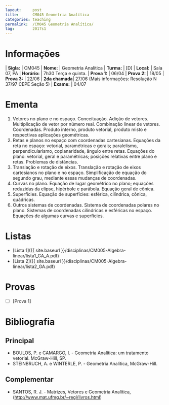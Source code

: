 ```yaml
---
layout:     post
title:      CM045 Geometria Analítica
categories: teaching
permalink:  /CM045 Geometria Analítica/
tag:        2017s1
---
```


# Informações

  | **Sigla:**   | CM045
  | **Nome:**    | Geometria Analítica 
  | **Turma:**   | [D]
  | **Local:**   | Sala 07, PA
  | **Horário:** | 7h30 Terça e quinta. 
  | **Prova 1:** | 06/04
  | **Prova 2:** | 18/05
  | **Prova 3:** | 22/06
  | **2da chamada**| 27/06 (Mais informações: Resolução N 37/97 CEPE Seção 5)
  | **Exame:**   | 04/07

# Ementa

  1. Vetores no plano e no espaço. Conceituação. Adição de vetores. Multiplicação de vetor por número real. Combinação linear de vetores. Coordenadas. Produto interno, produto vetorial, produto misto e respectivas aplicações geométricas. 	
  2. Retas e planos no espaço com coordenadas cartesianas. Equações da reta no espaço: vetorial, paramétricas e gerais; paralelismo, perpendicularismo, coplanaridade, ângulo entre retas. Equações do plano: vetorial, geral e paramétricas; posições relativas entre plano e retas. Problemas de distâncias.   
  3.	Translação e rotação de eixos. Translação e rotação de eixos cartesianos no plano e no espaço. Simplificação de equação do segundo grau, mediante essas mudanças de coordenadas. 
  4.	Curvas no plano. Equação de lugar geométrico no plano; equações reduzidas da elipse, hipérbole e parábola. Equação geral de cônica. 
  5.	Superfícies. Equação de superfícies: esférica, cilíndrica, cônica, quádricas.   
  6.	Outros sistemas de coordenadas. Sistema de coordenadas polares no plano. Sistemas de coordenadas cilíndricas e esféricas no espaço. Equações de algumas curvas e superfícies. 
 
# Listas

  - [Lista 1]({{ site.baseurl }}/disciplinas/CM005-Algebra-linear/lista1_GA_A.pdf)
  - [Lista 2]({{ site.baseurl }}/disciplinas/CM005-Algebra-linear/lista2_GA.pdf)
  
# Provas

  - [ ] [Prova 1]
 
# Bibliografia

## Principal
 
- BOULOS, P. e CAMARGO, I. - Geometria Analítica: um tratamento vetorial. McGraw-Hill, SP.
- STEINBRUCH, A. e WINTERLE, P. - Geometria Analítica, McGraw-Hill.

## Complementar

- SANTOS, R. J. - Matrizes, Vetores e Geometria Analítica, (http://www.mat.ufmg.br/~regi/livros.html)
